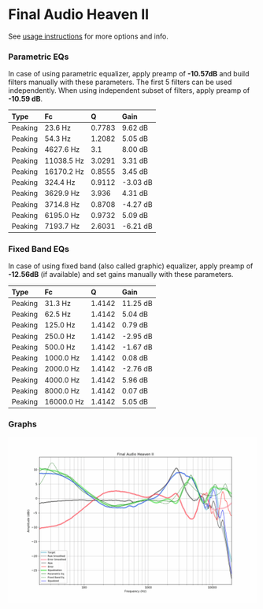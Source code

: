 # Final Audio Heaven II
See [usage instructions](https://github.com/jaakkopasanen/AutoEq#usage) for more options and info.

### Parametric EQs
In case of using parametric equalizer, apply preamp of **-10.57dB** and build filters manually
with these parameters. The first 5 filters can be used independently.
When using independent subset of filters, apply preamp of **-10.59 dB**.

| Type    | Fc         |      Q | Gain     |
|:--------|:-----------|:-------|:---------|
| Peaking | 23.6 Hz    | 0.7783 | 9.62 dB  |
| Peaking | 54.3 Hz    | 1.2082 | 5.05 dB  |
| Peaking | 4627.6 Hz  | 3.1    | 8.00 dB  |
| Peaking | 11038.5 Hz | 3.0291 | 3.31 dB  |
| Peaking | 16170.2 Hz | 0.8555 | 3.45 dB  |
| Peaking | 324.4 Hz   | 0.9112 | -3.03 dB |
| Peaking | 3629.9 Hz  | 3.936  | 4.31 dB  |
| Peaking | 3714.8 Hz  | 0.8708 | -4.27 dB |
| Peaking | 6195.0 Hz  | 0.9732 | 5.09 dB  |
| Peaking | 7193.7 Hz  | 2.6031 | -6.21 dB |

### Fixed Band EQs
In case of using fixed band (also called graphic) equalizer, apply preamp of **-12.56dB**
(if available) and set gains manually with these parameters.

| Type    | Fc         |      Q | Gain     |
|:--------|:-----------|:-------|:---------|
| Peaking | 31.3 Hz    | 1.4142 | 11.25 dB |
| Peaking | 62.5 Hz    | 1.4142 | 5.04 dB  |
| Peaking | 125.0 Hz   | 1.4142 | 0.79 dB  |
| Peaking | 250.0 Hz   | 1.4142 | -2.95 dB |
| Peaking | 500.0 Hz   | 1.4142 | -1.67 dB |
| Peaking | 1000.0 Hz  | 1.4142 | 0.08 dB  |
| Peaking | 2000.0 Hz  | 1.4142 | -2.76 dB |
| Peaking | 4000.0 Hz  | 1.4142 | 5.96 dB  |
| Peaking | 8000.0 Hz  | 1.4142 | 0.07 dB  |
| Peaking | 16000.0 Hz | 1.4142 | 5.05 dB  |

### Graphs
![](./Final%20Audio%20Heaven%20II.png)